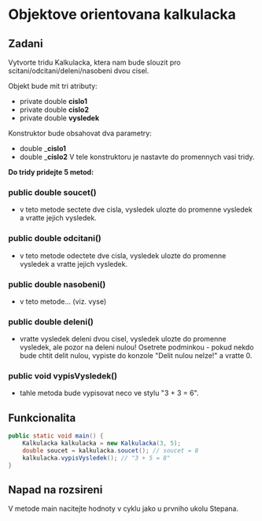 # Objektove orientovana kalkulacka

## Zadani
Vytvorte tridu Kalkulacka, ktera nam bude slouzit pro scitani/odcitani/deleni/nasobeni dvou cisel.

Objekt bude mit tri atributy:
- private double __cislo1__
- private double __cislo2__
- private double __vysledek__

Konstruktor bude obsahovat dva parametry:
- double ___cislo1__
- double ___cislo2__
V tele konstruktoru je nastavte do promennych vasi tridy.

__Do tridy pridejte 5 metod:__
### public double soucet()
- v teto metode sectete dve cisla, vysledek ulozte do promenne vysledek a vratte jejich vysledek.
### public double odcitani()
- v teto metode odectete dve cisla, vysledek ulozte do promenne vysledek a vratte jejich vysledek.
### public double nasobeni()
- v teto metode... (viz. vyse)
### public double deleni()
- vratte vysledek deleni dvou cisel, vysledek ulozte do promenne vysledek, ale pozor na deleni nulou! Osetrete podminkou - pokud nekdo bude chtit delit nulou, vypiste do konzole "Delit nulou nelze!" a vratte 0.
### public void vypisVysledek()
- tahle metoda bude vypisovat neco ve stylu "3 + 3 = 6".

## Funkcionalita
```java
public static void main() {
	Kalkulacka kalkulacka = new Kalkulacka(3, 5);
	double soucet = kalkulacka.soucet(); // soucet = 8
	kalkulacka.vypisVysledek(); // "3 + 5 = 8"
}
```
## Napad na rozsireni
V metode main nacitejte hodnoty v cyklu jako u prvniho ukolu Stepana.
